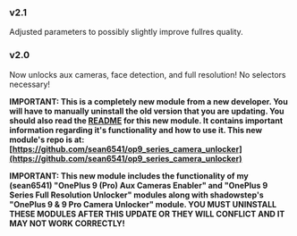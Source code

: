 ### v2.1

Adjusted parameters to possibly slightly improve fullres quality.

### v2.0

Now unlocks aux cameras, face detection, and full resolution! No selectors necessary!

**IMPORTANT: This is a completely new module from a new developer. You will have to manually uninstall the old version that you are updating. You should also read the [README](https://github.com/sean6541/op9_series_camera_unlocker/blob/master/README.md) for this new module. It contains important information regarding it's functionality and how to use it. This new module's repo is at: [https://github.com/sean6541/op9_series_camera_unlocker](https://github.com/sean6541/op9_series_camera_unlocker)**

**IMPORTANT: This new module includes the functionality of my (sean6541) "OnePlus 9 (Pro) Aux Cameras Enabler" and "OnePlus 9 Series Full Resolution Unlocker" modules along with shadowstep's "OnePlus 9 & 9 Pro Camera Unlocker" module. YOU MUST UNINSTALL THESE MODULES AFTER THIS UPDATE OR THEY WILL CONFLICT AND IT MAY NOT WORK CORRECTLY!**
